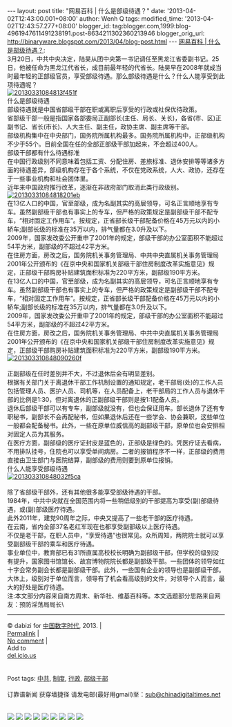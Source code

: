 --- layout: post title: "网易百科 | 什么是部级待遇？" date:
'2013-04-02T12:43:00.001+08:00' author: Wenh Q tags: modified\_time:
'2013-04-02T12:43:57.277+08:00' blogger\_id:
tag:blogger.com,1999:blog-4961947611491238191.post-8634211302360213946
blogger\_orig\_url:
http://binaryware.blogspot.com/2013/04/blog-post.html --- [网易百科 |
什么是部级待遇？](http://feedproxy.google.com/~r/chinagfwblog/~3/-pY0B0O87_g/):
\
3月20日，中共中央决定，陆昊从团中央第一书记调任至黑龙江省委副书记。25日，他被任命为黑龙江代省长，成目前最年轻的代省长。陆昊早在2008年就成当时最年轻的正部级官员，享受部级待遇。那么部级待遇是什么？什么人能享受到此项待遇呢？\
[![20130331084813f451f](https://kexueshangwang.info/chinese/files/2013/03/20130331084813f451f.jpg)](https://kexueshangwang.info/chinese/files/2013/03/20130331084813f451f.jpg)\
什么是部级待遇\
部级待遇就是中国省部级干部在职或离职后享受的行政或社保优待政策。\
省部级干部一般是指国家各部委局正副部长(主任、局长、关长)，各省(市、区)正副书记、省长(市长)、人大主任、副主任，政协主席、副主席等干部。\
部级机构集中在中央部门，国务院所属机构最多。国务院所属机构中，正部级机构不少于55个。目前全国在任的全部正部级干部加起来，不会超过400人。\
部级干部都有什么待遇标准\
在中国行政级别不同意味着包括工资、分配住房、差旅标准、退休安排等等诸多方面的待遇差异，部级机构存在于各个系统，不仅在党政系统，人大、政协，还存在于一些事业机构和社会团体里。\
近年来中国政府推行改革，逐渐在非政府部门取消此类行政级别。\
[![20130331084818201eb](https://kexueshangwang.info/chinese/files/2013/03/20130331084818201eb.jpg)](https://kexueshangwang.info/chinese/files/2013/03/20130331084818201eb.jpg)\
在13亿人口的中国，官至部级，成为名副其实的高层领导，可名正言顺地享有专车。虽然副部级干部也有事实上的专车，但严格的政策规定是副部级干部不配专车，“相对固定工作用车”。按规定，正省部长级干部配备价格在45万元以内的小轿车;副部长级的标准在35万以内，排气量都在3.0升及以下。\
2009年，国家发改委公开重申了2001年的规定，部级干部的办公室面积不能超过54平方米，副部级的不超过42平方米。\
在住房方面，房改之后，国务院机关事务管理局、中共中央直属机关事务管理局2001年公开颁布的《在京中央和国家机关部级干部住房制度改革实施意见》规定，正部级干部购房补贴建筑面积标准为220平方米，副部级190平方米。\
在13亿人口的中国，官至部级，成为名副其实的高层领导，可名正言顺地享有专车。虽然副部级干部也有事实上的专车，但严格的政策规定是副部级干部不配专车，“相对固定工作用车”。按规定，正省部长级干部配备价格在45万元以内的小轿车;副部长级的标准在35万以内，排气量都在3.0升及以下。\
2009年，国家发改委公开重申了2001年的规定，部级干部的办公室面积不能超过54平方米，副部级的不超过42平方米。\
在住房方面，房改之后，国务院机关事务管理局、中共中央直属机关事务管理局2001年公开颁布的《在京中央和国家机关部级干部住房制度改革实施意见》规定，正部级干部购房补贴建筑面积标准为220平方米，副部级190平方米。\
[![201303310848090260f](https://kexueshangwang.info/chinese/files/2013/03/201303310848090260f.jpg)](https://kexueshangwang.info/chinese/files/2013/03/201303310848090260f.jpg)\
\
正副部级在任时差别并不大，不过退休后会有明显差别。\
根据有关部门关于离退休干部工作机制设置的通知规定，老干部局(处)的工作人员包括管理人员、医护人员、司机等，在人员配备上，老干部局的工作人员与退休干部的比例是1∶30，但对离退休的正副部级干部则是按1∶1配备人员。\
退休后部级干部可以有专车，副部级就没有，但也会保证用车。部长退休了还有专职秘书，副部长不会再配秘书，但如果退休后还在一些学会、协会兼职，这些单位一般都会配备秘书。此外，一些在原单位威信高的副部级干部，原单位也会安排相对固定人员为其服务。\
在医疗方面，副部级的医疗证封皮是蓝色的，正部级是绿色的。凭医疗证去看病，不用排队挂号，住院也可以享受单间病房。二者的报销程序不一样，正部级的费用直接由卫生部门与医院结算，副部级的费用则要到原单位报销。\
什么人能享受部级待遇\
[![201303310848032f5ca](https://kexueshangwang.info/chinese/files/2013/03/201303310848032f5ca.jpg)](https://kexueshangwang.info/chinese/files/2013/03/201303310848032f5ca.jpg)\
\
除了省部级干部外，还有其他很多能享受部级待遇的干部。\
1984年，中共中央就在全国范围内将一些稍低级别的干部提高为享受(副)部级待遇，或(副)部级医疗待遇。\
此外2011年，建党90周年之际，中央又提高了一些老干部的医疗待遇。\
在云南，省内全部37名老红军现在也都享受副部级以上医疗待遇。\
不仅是老干部，在职人员中，“享受待遇”也很常见。众所周知，两院院士就可以享受副部级干部的乘车和医疗待遇。\
事业单位中，教育部已有31所直属高校校长明确为副部级干部，但学校的级别没有提升，国家图书馆馆长、故宫博物院院长都是副部级干部。一些团体的领导如红十字会常务副会长都是副部级干部。此外，一些国有企业的领导也是副部级干部。\
大体上，级别对于单位而言，领导有了机会看高级别的文件，对领导个人而言，最大的好处是医疗待遇。\
注:本文部分内容来自南方周末、新华社、维基百科等。本文选题部分思路来自网友：预防淫荡局局长\

* * * * *

© dabizi for [中国数字时代](https://kexueshangwang.info/chinese), 2013.
|\
[Permalink](https://kexueshangwang.info/chinese/2013/03/%e7%bd%91%e6%98%93%e7%99%be%e7%a7%91-%e4%bb%80%e4%b9%88%e6%98%af%e9%83%a8%e7%ba%a7%e5%be%85%e9%81%87%ef%bc%9f/)
|\
[No
comment](https://kexueshangwang.info/chinese/2013/03/%e7%bd%91%e6%98%93%e7%99%be%e7%a7%91-%e4%bb%80%e4%b9%88%e6%98%af%e9%83%a8%e7%ba%a7%e5%be%85%e9%81%87%ef%bc%9f/#comments)
|\
Add to\
[del.icio.us](http://del.icio.us/post?url=https://kexueshangwang.info/chinese/2013/03/%e7%bd%91%e6%98%93%e7%99%be%e7%a7%91-%e4%bb%80%e4%b9%88%e6%98%af%e9%83%a8%e7%ba%a7%e5%be%85%e9%81%87%ef%bc%9f/&title=%E7%BD%91%E6%98%93%E7%99%BE%E7%A7%91%20%7C%20%E4%BB%80%E4%B9%88%E6%98%AF%E9%83%A8%E7%BA%A7%E5%BE%85%E9%81%87%EF%BC%9F)\
\
\
Post tags:
[中共](https://kexueshangwang.info/chinese/tag/%e4%b8%ad%e5%85%b1/?category=10466),
[制度](https://kexueshangwang.info/chinese/tag/%e5%88%b6%e5%ba%a6/?category=10466),
[行政](https://kexueshangwang.info/chinese/tag/%e8%a1%8c%e6%94%bf/?category=10466),
[部级干部](https://kexueshangwang.info/chinese/tag/%e9%83%a8%e7%ba%a7%e5%b9%b2%e9%83%a8/?category=10466)\
\
订靠谱新闻 获穿墙捷径
请发电邮(最好用gmail)至：sub@chinadigitaltimes.net\
\
\
[![](http://feeds.feedburner.com/~ff/chinagfwblog?d=yIl2AUoC8zA)](http://feeds.feedburner.com/~ff/chinagfwblog?a=-pY0B0O87_g:n4j_pMk0bWU:yIl2AUoC8zA)
[![](http://feeds.feedburner.com/~ff/chinagfwblog?i=-pY0B0O87_g:n4j_pMk0bWU:-BTjWOF_DHI)](http://feeds.feedburner.com/~ff/chinagfwblog?a=-pY0B0O87_g:n4j_pMk0bWU:-BTjWOF_DHI)
[![](http://feeds.feedburner.com/~ff/chinagfwblog?i=-pY0B0O87_g:n4j_pMk0bWU:F7zBnMyn0Lo)](http://feeds.feedburner.com/~ff/chinagfwblog?a=-pY0B0O87_g:n4j_pMk0bWU:F7zBnMyn0Lo)
[![](http://feeds.feedburner.com/~ff/chinagfwblog?i=-pY0B0O87_g:n4j_pMk0bWU:V_sGLiPBpWU)](http://feeds.feedburner.com/~ff/chinagfwblog?a=-pY0B0O87_g:n4j_pMk0bWU:V_sGLiPBpWU)
[![](http://feeds.feedburner.com/~ff/chinagfwblog?d=qj6IDK7rITs)](http://feeds.feedburner.com/~ff/chinagfwblog?a=-pY0B0O87_g:n4j_pMk0bWU:qj6IDK7rITs)
[![](http://feeds.feedburner.com/~ff/chinagfwblog?d=l6gmwiTKsz0)](http://feeds.feedburner.com/~ff/chinagfwblog?a=-pY0B0O87_g:n4j_pMk0bWU:l6gmwiTKsz0)
[![](http://feeds.feedburner.com/~ff/chinagfwblog?i=-pY0B0O87_g:n4j_pMk0bWU:gIN9vFwOqvQ)](http://feeds.feedburner.com/~ff/chinagfwblog?a=-pY0B0O87_g:n4j_pMk0bWU:gIN9vFwOqvQ)
[![](http://feeds.feedburner.com/~ff/chinagfwblog?d=TzevzKxY174)](http://feeds.feedburner.com/~ff/chinagfwblog?a=-pY0B0O87_g:n4j_pMk0bWU:TzevzKxY174)
![](http://feeds.feedburner.com/~r/chinagfwblog/~4/-pY0B0O87_g)
